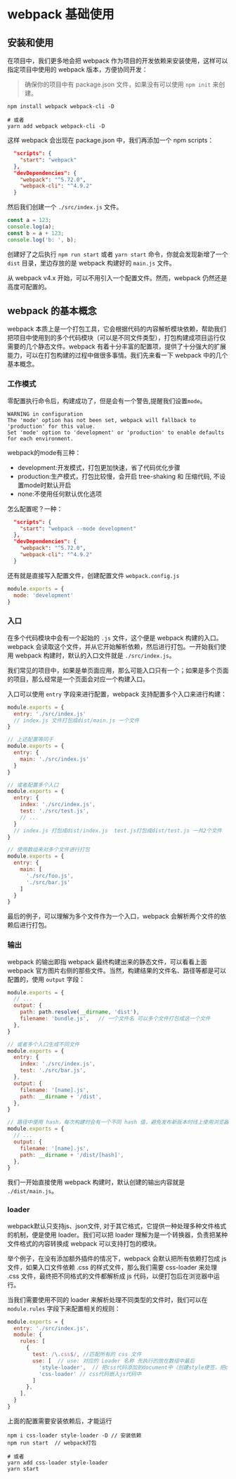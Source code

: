 # webpack 基础使用

## 安装和使用

在项目中，我们更多地会把 webpack 作为项目的开发依赖来安装使用，这样可以指定项目中使用的 webpack 版本，方便协同开发：

> 确保你的项目中有 package.json 文件，如果没有可以使用 `npm init` 来创建。

```shell
npm install webpack webpack-cli -D 

# 或者
yarn add webpack webpack-cli -D
```

这样 webpack 会出现在 package.json 中，我们再添加一个 npm scripts：

```json
  "scripts": {
    "start": "webpack"
  },
  "devDependencies": {
    "webpack": "^5.72.0",
    "webpack-cli": "^4.9.2"
  }
```

然后我们创建一个 `./src/index.js` 文件。

``` js
const a = 123;
console.log(a);
const b = a + 123;
console.log('b: ', b);

```

创建好了之后执行 `npm run start` 或者 `yarn start` 命令，你就会发现新增了一个 `dist` 目录，里边存放的是 webpack 构建好的 `main.js` 文件。

从 webpack v4.x 开始，可以不用引入一个配置文件。然而，webpack 仍然还是高度可配置的。

## webpack 的基本概念

webpack 本质上是一个打包工具，它会根据代码的内容解析模块依赖，帮助我们把项目中使用到的多个代码模块（可以是不同文件类型），打包构建成项目运行仅需要的几个静态文件。webpack 有着十分丰富的配置项，提供了十分强大的扩展能力，可以在打包构建的过程中做很多事情。我们先来看一下 webpack 中的几个基本概念。

### 工作模式

零配置执行命令后，构建成功了，但是会有一个警告,提醒我们设置`mode`。

```
WARNING in configuration
The 'mode' option has not been set, webpack will fallback to 'production' for this value.
Set 'mode' option to 'development' or 'production' to enable defaults for each environment.
```

webpack的mode有三种：

- development:开发模式，打包更加快速，省了代码优化步骤
- production:生产模式，打包比较慢，会开启 tree-shaking 和 压缩代码, 不设置mode时默认开启
- none:不使用任何默认优化选项

怎么配置呢？一种：

```json
  "scripts": {
    "start": "webpack --mode development"
  },
  "devDependencies": {
    "webpack": "^5.72.0",
    "webpack-cli": "^4.9.2"
  }
```

还有就是直接写入配置文件，创建配置文件 `webpack.config.js`
``` js
module.exports = {
  mode: 'development'
}
```


### 入口

在多个代码模块中会有一个起始的 `.js` 文件，这个便是 webpack 构建的入口。webpack 会读取这个文件，并从它开始解析依赖，然后进行打包。一开始我们使用 webpack 构建时，默认的入口文件就是 `./src/index.js`。

我们常见的项目中，如果是单页面应用，那么可能入口只有一个；如果是多个页面的项目，那么经常是一个页面会对应一个构建入口。

入口可以使用 `entry` 字段来进行配置，webpack 支持配置多个入口来进行构建：

```js
module.exports = {
  entry: './src/index.js' 
  // index.js 文件打包成dist/main.js 一个文件
}

// 上述配置等同于
module.exports = {
  entry: {
    main: './src/index.js'
  }
}

// 或者配置多个入口
module.exports = {
  entry: {
    index: './src/index.js',
    test: './src/test.js', 
    // ...
  }
  // index.js 打包成dist/index.js  test.js打包成dist/test.js 一共2个文件
}

// 使用数组来对多个文件进行打包
module.exports = {
  entry: {
    main: [
      './src/foo.js',
      './src/bar.js'
    ]
  }
}
```

最后的例子，可以理解为多个文件作为一个入口，webpack 会解析两个文件的依赖后进行打包。

### 输出

webpack 的输出即指 webpack 最终构建出来的静态文件，可以看看上面 webpack 官方图片右侧的那些文件。当然，构建结果的文件名、路径等都是可以配置的，使用 `output` 字段：

```js
module.exports = {
  // ...
  output: {
    path: path.resolve(__dirname, 'dist'), 
    filename: 'bundle.js',   // 一个文件名 可以多个文件打包成这一个文件
  },
}

// 或者多个入口生成不同文件
module.exports = {
  entry: {
    index: './src/index.js',
    test: './src/bar.js',
  },
  output: {
    filename: '[name].js',
    path: __dirname + '/dist',
  },
}

// 路径中使用 hash，每次构建时会有一个不同 hash 值，避免发布新版本时线上使用浏览器缓存
module.exports = {
  // ...
  output: {
    filename: '[name].js',
    path: __dirname + '/dist/[hash]',
  },
}
```

我们一开始直接使用 webpack 构建时，默认创建的输出内容就是 `./dist/main.js`。

### loader

webpack默认只支持js、json文件, 对于其它格式，它提供一种处理多种文件格式的机制，便是使用 loader。我们可以把 loader 理解为是一个转换器，负责把某种文件格式的内容转换成 webpack 可以支持打包的模块。

举个例子，在没有添加额外插件的情况下，webpack 会默认把所有依赖打包成 js 文件，如果入口文件依赖 .css 的样式文件，那么我们需要 css-loader 来处理 .css 文件，最终把不同格式的文件都解析成 js 代码，以便打包后在浏览器中运行。

当我们需要使用不同的 loader 来解析处理不同类型的文件时，我们可以在 `module.rules` 字段下来配置相关的规则：

```js
module.exports = {
  entry: './src/index.js', 
  module: {
    rules: [
      {
        test: /\.css$/, //匹配所有的 css 文件
        use: [  // use: 对应的 Loader 名称 先执行的放在数组中最后
          'style-loader',  // 把css代码添加到document中（创建style便签，把css代码放入）
          'css-loader' // css代码嵌入js代码中
        ] 
      },
    ],
  }
}

```

上面的配置需要安装依赖后，才能运行

```shell
npm i css-loader style-loader -D // 安装依赖
npm run start  // webpack打包

# 或者
yarn add css-loader style-loader  
yarn start
```



